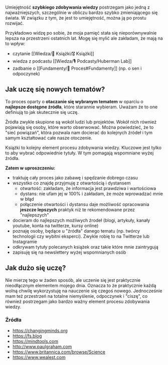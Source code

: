 Umiejętność **szybkiego zdobywania wiedzy** postrzegam jako jedną z najważniejszych, szczególnie w obliczu bardzo szybko zmieniającego się świata. W związku z tym, że jest to umiejętność, można ją po prostu rozwijać. 

Przykładowo widzę po sobie, że moja pamięć stała się nieporównywalnie lepsza na przestrzeni ostatnich lat. Mogę się mylić ale zakładam, że mają na to wpływ:
- czytanie [[Wiedza/📖 Książki/🎖️ Książki]]
- wiedza z podcastu [[Wiedza/🎙 Podcasty/Huberman Lab]]
- zadbanie o [[Fundamenty/💫 Proces#Fundamenty]] (np. o sen i odpoczynek)

## Jak uczę się nowych tematów?
To proces oparty o **otaczanie się wybranym tematem** w oparciu o **najlepsze dostępne źródła**, które starannie wybieram. Uważam że to one definiują to jak skutecznie się uczę. 

Źródła zwykle skupione są wokół ludzi lub projektów. Wokół nich również pojawiają się osoby, które warto obserwować. Można powiedzieć, że to "sieć powiązań", która pozwala nam docierać do kolejnych źródeł i tym samym kształtować całe nasze otoczenie. 

Książki to kolejny element procesu zdobywania wiedzy. Kluczowe jest tylko to aby wybrać odpowiednie tytuły. W tym pomagają wspomniane wyżej źródła. 

**Zatem w uproszczeniu:** 
- traktuję cały proces jako zabawę i spędzanie dobrego czasu
- wszystko co znajdę przyjmuję z otwartością i dystansem
	- otwartość: zakładam, że informacja jest prawdziwa i wartościowa
	- dystans: nie ufam jej w 100% i zakładam, że może wprowadzać mnie w błąd
	- połączenie otwartości i dystansu daje możliwość opracowania **jeszcze lepszych** praktyk niż te rekomendowane przez "najlepszych"
- docieram do najlepszych możliwych źrodeł (blogi, artykuły, kanały youtube, konta na twitterze, kursy online)
- poznaję osoby, będące u "źródła" danego tematu (np. twórcy technologii czy wybitni eksperci). Zwykle robię to na Twitterze lub Instagramie
- odkrywam tytuły polecanych książek oraz takie które mnie zaintrygują
- zapisuję się na newslettery wyżej wspomnianych osób

## Jak dużo się uczę?
Nie mierzę tego w żaden sposób, ale uczenie się jest praktycznie nieodłącznym elementem mojego dnia. Oznacza to że praktycznie każdą wolną chwilę wykorzystuję na nauczenie się czegoś nowego. Jednocześnie mam też przestrzeń na totalne niemyślenie, odpoczynek i "ciszę", co również postrzegam jako bardzo ważny element procesu zdobywania wiedzy.

### Źródła
- https://changingminds.org
- https://fs.blog
- https://mindtools.com
- http://www.paulgraham.com
- https://www.britannica.com/browse/Science
- https://www.wealest.com

